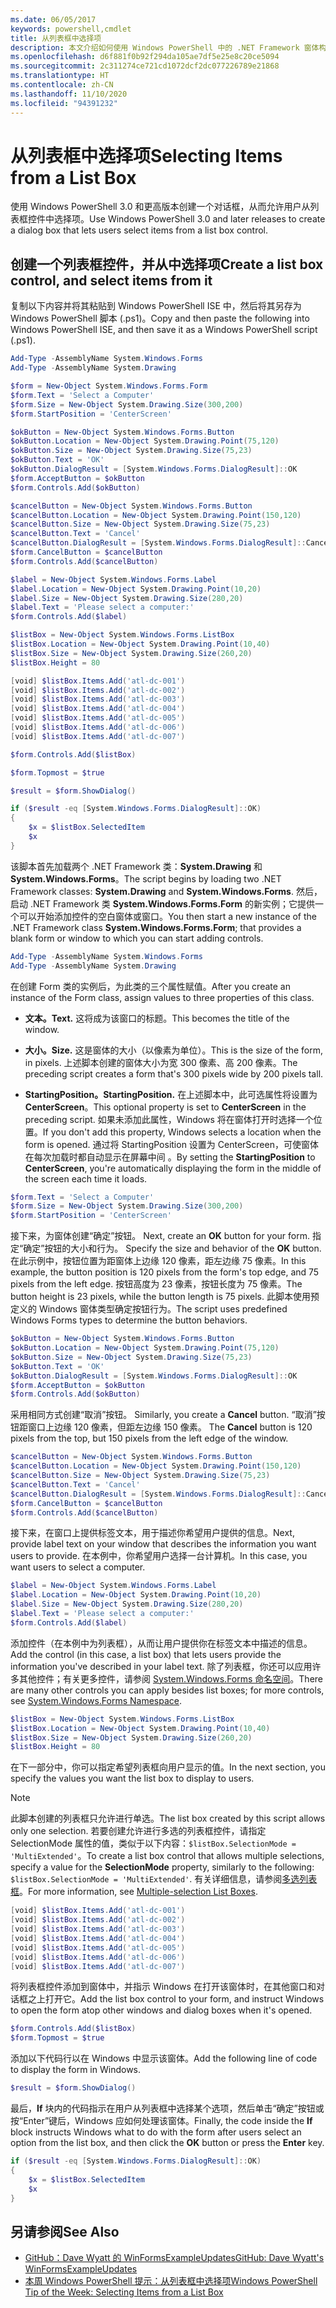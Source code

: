 ```yaml
---
ms.date: 06/05/2017
keywords: powershell,cmdlet
title: 从列表框中选择项
description: 本文介绍如何使用 Windows PowerShell 中的 .NET Framework 窗体构建功能创建列表框控件。
ms.openlocfilehash: d6f881f0b92f294da105ae7df5e25e8c20ce5094
ms.sourcegitcommit: 2c311274ce721cd1072dcf2dc077226789e21868
ms.translationtype: HT
ms.contentlocale: zh-CN
ms.lasthandoff: 11/10/2020
ms.locfileid: "94391232"
---
```

# <a name="selecting-items-from-a-list-box"></a><span data-ttu-id="6eacf-104">从列表框中选择项</span><span class="sxs-lookup"><span data-stu-id="6eacf-104">Selecting Items from a List Box</span></span>

<span data-ttu-id="6eacf-105">使用 Windows PowerShell 3.0 和更高版本创建一个对话框，从而允许用户从列表框控件中选择项。</span><span class="sxs-lookup"><span data-stu-id="6eacf-105">Use Windows PowerShell 3.0 and later releases to create a dialog box that lets users select items from a list box control.</span></span>

## <a name="create-a-list-box-control-and-select-items-from-it"></a><span data-ttu-id="6eacf-106">创建一个列表框控件，并从中选择项</span><span class="sxs-lookup"><span data-stu-id="6eacf-106">Create a list box control, and select items from it</span></span>

<span data-ttu-id="6eacf-107">复制以下内容并将其粘贴到 Windows PowerShell ISE 中，然后将其另存为 Windows PowerShell 脚本 (.ps1)。</span><span class="sxs-lookup"><span data-stu-id="6eacf-107">Copy and then paste the following into Windows PowerShell ISE, and then save it as a Windows PowerShell script (.ps1).</span></span>

```powershell
Add-Type -AssemblyName System.Windows.Forms
Add-Type -AssemblyName System.Drawing

$form = New-Object System.Windows.Forms.Form
$form.Text = 'Select a Computer'
$form.Size = New-Object System.Drawing.Size(300,200)
$form.StartPosition = 'CenterScreen'

$okButton = New-Object System.Windows.Forms.Button
$okButton.Location = New-Object System.Drawing.Point(75,120)
$okButton.Size = New-Object System.Drawing.Size(75,23)
$okButton.Text = 'OK'
$okButton.DialogResult = [System.Windows.Forms.DialogResult]::OK
$form.AcceptButton = $okButton
$form.Controls.Add($okButton)

$cancelButton = New-Object System.Windows.Forms.Button
$cancelButton.Location = New-Object System.Drawing.Point(150,120)
$cancelButton.Size = New-Object System.Drawing.Size(75,23)
$cancelButton.Text = 'Cancel'
$cancelButton.DialogResult = [System.Windows.Forms.DialogResult]::Cancel
$form.CancelButton = $cancelButton
$form.Controls.Add($cancelButton)

$label = New-Object System.Windows.Forms.Label
$label.Location = New-Object System.Drawing.Point(10,20)
$label.Size = New-Object System.Drawing.Size(280,20)
$label.Text = 'Please select a computer:'
$form.Controls.Add($label)

$listBox = New-Object System.Windows.Forms.ListBox
$listBox.Location = New-Object System.Drawing.Point(10,40)
$listBox.Size = New-Object System.Drawing.Size(260,20)
$listBox.Height = 80

[void] $listBox.Items.Add('atl-dc-001')
[void] $listBox.Items.Add('atl-dc-002')
[void] $listBox.Items.Add('atl-dc-003')
[void] $listBox.Items.Add('atl-dc-004')
[void] $listBox.Items.Add('atl-dc-005')
[void] $listBox.Items.Add('atl-dc-006')
[void] $listBox.Items.Add('atl-dc-007')

$form.Controls.Add($listBox)

$form.Topmost = $true

$result = $form.ShowDialog()

if ($result -eq [System.Windows.Forms.DialogResult]::OK)
{
    $x = $listBox.SelectedItem
    $x
}
```

<span data-ttu-id="6eacf-108">该脚本首先加载两个 .NET Framework 类：**System.Drawing** 和 **System.Windows.Forms**。</span><span class="sxs-lookup"><span data-stu-id="6eacf-108">The script begins by loading two .NET Framework classes: **System.Drawing** and **System.Windows.Forms**.</span></span> <span data-ttu-id="6eacf-109">然后，启动 .NET Framework 类 **System.Windows.Forms.Form** 的新实例；它提供一个可以开始添加控件的空白窗体或窗口。</span><span class="sxs-lookup"><span data-stu-id="6eacf-109">You then start a new instance of the .NET Framework class **System.Windows.Forms.Form**; that provides a blank form or window to which you can start adding controls.</span></span>

```powershell
Add-Type -AssemblyName System.Windows.Forms
Add-Type -AssemblyName System.Drawing
```

<span data-ttu-id="6eacf-110">在创建 Form 类的实例后，为此类的三个属性赋值。</span><span class="sxs-lookup"><span data-stu-id="6eacf-110">After you create an instance of the Form class, assign values to three properties of this class.</span></span>

- <span data-ttu-id="6eacf-111">**文本。**</span><span class="sxs-lookup"><span data-stu-id="6eacf-111">**Text.**</span></span> <span data-ttu-id="6eacf-112">这将成为该窗口的标题。</span><span class="sxs-lookup"><span data-stu-id="6eacf-112">This becomes the title of the window.</span></span>

- <span data-ttu-id="6eacf-113">**大小。**</span><span class="sxs-lookup"><span data-stu-id="6eacf-113">**Size.**</span></span> <span data-ttu-id="6eacf-114">这是窗体的大小（以像素为单位）。</span><span class="sxs-lookup"><span data-stu-id="6eacf-114">This is the size of the form, in pixels.</span></span> <span data-ttu-id="6eacf-115">上述脚本创建的窗体大小为宽 300 像素、高 200 像素。</span><span class="sxs-lookup"><span data-stu-id="6eacf-115">The preceding script creates a form that's 300 pixels wide by 200 pixels tall.</span></span>

- <span data-ttu-id="6eacf-116">**StartingPosition。**</span><span class="sxs-lookup"><span data-stu-id="6eacf-116">**StartingPosition.**</span></span> <span data-ttu-id="6eacf-117">在上述脚本中，此可选属性将设置为 **CenterScreen**。</span><span class="sxs-lookup"><span data-stu-id="6eacf-117">This optional property is set to **CenterScreen** in the preceding script.</span></span>
  <span data-ttu-id="6eacf-118">如果未添加此属性，Windows 将在窗体打开时选择一个位置。</span><span class="sxs-lookup"><span data-stu-id="6eacf-118">If you don't add this property, Windows selects a location when the form is opened.</span></span> <span data-ttu-id="6eacf-119">通过将 StartingPosition 设置为 CenterScreen，可使窗体在每次加载时都自动显示在屏幕中间 。</span><span class="sxs-lookup"><span data-stu-id="6eacf-119">By setting the **StartingPosition** to **CenterScreen**, you're automatically displaying the form in the middle of the screen each time it loads.</span></span>

```powershell
$form.Text = 'Select a Computer'
$form.Size = New-Object System.Drawing.Size(300,200)
$form.StartPosition = 'CenterScreen'
```

<span data-ttu-id="6eacf-120">接下来，为窗体创建“确定”按钮。 </span><span class="sxs-lookup"><span data-stu-id="6eacf-120">Next, create an **OK** button for your form.</span></span> <span data-ttu-id="6eacf-121">指定“确定”按钮的大小和行为。 </span><span class="sxs-lookup"><span data-stu-id="6eacf-121">Specify the size and behavior of the **OK** button.</span></span> <span data-ttu-id="6eacf-122">在此示例中，按钮位置为距窗体上边缘 120 像素，距左边缘 75 像素。</span><span class="sxs-lookup"><span data-stu-id="6eacf-122">In this example, the button position is 120 pixels from the form's top edge, and 75 pixels from the left edge.</span></span> <span data-ttu-id="6eacf-123">按钮高度为 23 像素，按钮长度为 75 像素。</span><span class="sxs-lookup"><span data-stu-id="6eacf-123">The button height is 23 pixels, while the button length is 75 pixels.</span></span> <span data-ttu-id="6eacf-124">此脚本使用预定义的 Windows 窗体类型确定按钮行为。</span><span class="sxs-lookup"><span data-stu-id="6eacf-124">The script uses predefined Windows Forms types to determine the button behaviors.</span></span>

```powershell
$okButton = New-Object System.Windows.Forms.Button
$okButton.Location = New-Object System.Drawing.Point(75,120)
$okButton.Size = New-Object System.Drawing.Size(75,23)
$okButton.Text = 'OK'
$okButton.DialogResult = [System.Windows.Forms.DialogResult]::OK
$form.AcceptButton = $okButton
$form.Controls.Add($okButton)
```

<span data-ttu-id="6eacf-125">采用相同方式创建“取消”按钮。 </span><span class="sxs-lookup"><span data-stu-id="6eacf-125">Similarly, you create a **Cancel** button.</span></span> <span data-ttu-id="6eacf-126">“取消”按钮距窗口上边缘 120 像素，但距左边缘 150 像素。 </span><span class="sxs-lookup"><span data-stu-id="6eacf-126">The **Cancel** button is 120 pixels from the top, but 150 pixels from the left edge of the window.</span></span>

```powershell
$cancelButton = New-Object System.Windows.Forms.Button
$cancelButton.Location = New-Object System.Drawing.Point(150,120)
$cancelButton.Size = New-Object System.Drawing.Size(75,23)
$cancelButton.Text = 'Cancel'
$cancelButton.DialogResult = [System.Windows.Forms.DialogResult]::Cancel
$form.CancelButton = $cancelButton
$form.Controls.Add($cancelButton)
```

<span data-ttu-id="6eacf-127">接下来，在窗口上提供标签文本，用于描述你希望用户提供的信息。</span><span class="sxs-lookup"><span data-stu-id="6eacf-127">Next, provide label text on your window that describes the information you want users to provide.</span></span> <span data-ttu-id="6eacf-128">在本例中，你希望用户选择一台计算机。</span><span class="sxs-lookup"><span data-stu-id="6eacf-128">In this case, you want users to select a computer.</span></span>

```powershell
$label = New-Object System.Windows.Forms.Label
$label.Location = New-Object System.Drawing.Point(10,20)
$label.Size = New-Object System.Drawing.Size(280,20)
$label.Text = 'Please select a computer:'
$form.Controls.Add($label)
```

<span data-ttu-id="6eacf-129">添加控件（在本例中为列表框），从而让用户提供你在标签文本中描述的信息。</span><span class="sxs-lookup"><span data-stu-id="6eacf-129">Add the control (in this case, a list box) that lets users provide the information you've described in your label text.</span></span> <span data-ttu-id="6eacf-130">除了列表框，你还可以应用许多其他控件；有关更多控件，请参阅 [System.Windows.Forms 命名空间](/dotnet/api/system.windows.forms)。</span><span class="sxs-lookup"><span data-stu-id="6eacf-130">There are many other controls you can apply besides list boxes; for more controls, see [System.Windows.Forms Namespace](/dotnet/api/system.windows.forms).</span></span>

```powershell
$listBox = New-Object System.Windows.Forms.ListBox
$listBox.Location = New-Object System.Drawing.Point(10,40)
$listBox.Size = New-Object System.Drawing.Size(260,20)
$listBox.Height = 80
```

<span data-ttu-id="6eacf-131">在下一部分中，你可以指定希望列表框向用户显示的值。</span><span class="sxs-lookup"><span data-stu-id="6eacf-131">In the next section, you specify the values you want the list box to display to users.</span></span>

> [!NOTE]
> <span data-ttu-id="6eacf-132">此脚本创建的列表框只允许进行单选。</span><span class="sxs-lookup"><span data-stu-id="6eacf-132">The list box created by this script allows only one selection.</span></span> <span data-ttu-id="6eacf-133">若要创建允许进行多选的列表框控件，请指定 SelectionMode 属性的值，类似于以下内容：`$listBox.SelectionMode = 'MultiExtended'`。</span><span class="sxs-lookup"><span data-stu-id="6eacf-133">To create a list box control that allows multiple selections, specify a value for the **SelectionMode** property, similarly to the following: `$listBox.SelectionMode = 'MultiExtended'`.</span></span> <span data-ttu-id="6eacf-134">有关详细信息，请参阅[多选列表框](Multiple-selection-List-Boxes.md)。</span><span class="sxs-lookup"><span data-stu-id="6eacf-134">For more information, see [Multiple-selection List Boxes](Multiple-selection-List-Boxes.md).</span></span>

```powershell
[void] $listBox.Items.Add('atl-dc-001')
[void] $listBox.Items.Add('atl-dc-002')
[void] $listBox.Items.Add('atl-dc-003')
[void] $listBox.Items.Add('atl-dc-004')
[void] $listBox.Items.Add('atl-dc-005')
[void] $listBox.Items.Add('atl-dc-006')
[void] $listBox.Items.Add('atl-dc-007')
```

<span data-ttu-id="6eacf-135">将列表框控件添加到窗体中，并指示 Windows 在打开该窗体时，在其他窗口和对话框之上打开它。</span><span class="sxs-lookup"><span data-stu-id="6eacf-135">Add the list box control to your form, and instruct Windows to open the form atop other windows and dialog boxes when it's opened.</span></span>

```powershell
$form.Controls.Add($listBox)
$form.Topmost = $true
```

<span data-ttu-id="6eacf-136">添加以下代码行以在 Windows 中显示该窗体。</span><span class="sxs-lookup"><span data-stu-id="6eacf-136">Add the following line of code to display the form in Windows.</span></span>

```powershell
$result = $form.ShowDialog()
```

<span data-ttu-id="6eacf-137">最后，**If** 块内的代码指示在用户从列表框中选择某个选项，然后单击“确定”按钮或按“Enter”键后，Windows 应如何处理该窗体。</span><span class="sxs-lookup"><span data-stu-id="6eacf-137">Finally, the code inside the **If** block instructs Windows what to do with the form after users select an option from the list box, and then click the **OK** button or press the **Enter** key.</span></span>

```powershell
if ($result -eq [System.Windows.Forms.DialogResult]::OK)
{
    $x = $listBox.SelectedItem
    $x
}
```

## <a name="see-also"></a><span data-ttu-id="6eacf-138">另请参阅</span><span class="sxs-lookup"><span data-stu-id="6eacf-138">See Also</span></span>

- [<span data-ttu-id="6eacf-139">GitHub：Dave Wyatt 的 WinFormsExampleUpdates</span><span class="sxs-lookup"><span data-stu-id="6eacf-139">GitHub: Dave Wyatt's WinFormsExampleUpdates</span></span>](https://github.com/dlwyatt/WinFormsExampleUpdates)
- <span data-ttu-id="6eacf-140">[本周 Windows PowerShell 提示：从列表框中选择项](/previous-versions/windows/it-pro/windows-powershell-1.0/ff730949(v=technet.10))</span><span class="sxs-lookup"><span data-stu-id="6eacf-140">[Windows PowerShell Tip of the Week: Selecting Items from a List Box](/previous-versions/windows/it-pro/windows-powershell-1.0/ff730949(v=technet.10))</span></span>
